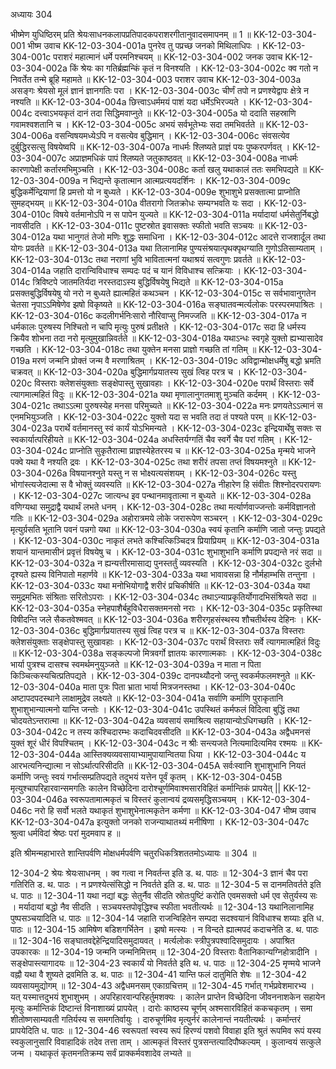 अध्यायः 304

भीष्मेण युधिष्ठिरम् प्रति श्रेयःसाधनकलापप्रतिपादकपराशरगीतानुवादसमापनम् ॥ 1 ॥
KK-12-03-304-001	भीष्म उवाच 
KK-12-03-304-001a	पुनरेव तु पप्रच्छ जनको मिथिलाधिपः ।
KK-12-03-304-001c	पराशरं महात्मानं धर्मे परमनिश्चयम् ॥
KK-12-03-304-002	जनक उवाच 
KK-12-03-304-002a	किं श्रेयः का गतिर्ब्रह्मन्किं कृतं न विनश्यति ।
KK-12-03-304-002c	क्व गतो न निवर्तेत तन्मे ब्रूहि महामते ॥
KK-12-03-304-003	पराशर उवाच 
KK-12-03-304-003a	असङ्गः श्रेयसो मूलं ज्ञानं ज्ञानगतिः परा ।
KK-12-03-304-003c	चीर्णं तपो न प्रणश्येद्वापः क्षेत्रे न नश्यति ॥
KK-12-03-304-004a	छित्त्वाऽधर्ममयं पाशं यदा धर्मेऽभिरज्यते ।
KK-12-03-304-004c	दत्त्वाऽभयकृतं दानं तदा सिद्धिमवाप्नुते ॥
KK-12-03-304-005a	यो ददाति सहस्राणि गवामश्वशतानि च ।
KK-12-03-304-005c	अभयं सर्वभूतेभ्यः सदा तमभिवर्तते ॥
KK-12-03-304-006a	वसन्विषयमध्येऽपि न वसत्येव बुद्धिमान् ।
KK-12-03-304-006c	संवसत्येव दुर्बुद्धिरसत्सु विषयेष्वपि ॥
KK-12-03-304-007a	नाधर्मः श्लिष्यते प्राज्ञं पयः पुष्करपर्णवत् ।
KK-12-03-304-007c	अप्राज्ञमधिकं पापं श्लिष्यते जतुकाष्ठवत् ॥
KK-12-03-304-008a	नाधर्मः कारणापेक्षी कर्तारमभिमुञ्चति ।
KK-12-03-304-008c	कर्ता खलु यथाकालं ततः समभिपद्यते ॥
KK-12-03-304-009a	न भिद्यन्ते कृतात्मान आत्मप्रत्ययदर्शिनः ।
KK-12-03-304-009c	बुद्धिकर्मेन्द्रियाणां हि प्रमत्तो यो न बुध्यते ।
KK-12-03-304-009e	शुभाशुभे प्रसक्तात्मा प्राप्नोति सुमहद्भयम् ॥
KK-12-03-304-010a	वीतरागो जितक्रोधः सम्यग्भवति यः सदा ।
KK-12-03-304-010c	विषये वर्तमानोऽपि न स पापेन युज्यते ॥
KK-12-03-304-011a	मर्यादायां धर्मसेतुर्निबद्धो नावसीदति ।
KK-12-03-304-011c	पुष्टस्रोत इवासक्तः स्फीतो भवति सञ्चयः ॥
KK-12-03-304-012a	यथा भानुगतं तेजो मणिः शुद्धः समाधिना ।
KK-12-03-304-012c	आदत्ते राजशार्दूल तथा योगः प्रवर्तते ॥
KK-12-03-304-013a	यथा तिलानामिह पुण्यसंश्रयात्पृथक्पृथग्याति गुणोऽतिसाम्यताम् ।
KK-12-03-304-013c	तथा नराणां भुवि भावितात्मनां यथाश्रयं सत्वगुणः प्रवर्तते ॥
KK-12-03-304-014a	जहाति दारान्विविधाश्च सम्पदः पदं च यानं विविधाश्च सत्क्रियाः ।
KK-12-03-304-014c	त्रिविष्टपे जातमतिर्यदा नरस्तदाऽस्य बुद्धिर्विषयेषु भिद्यते ॥
KK-12-03-304-015a	प्रसक्तबुद्धिर्विषयेषु यो नरो न बुध्यते ह्यात्महितं कथञ्चन ।
KK-12-03-304-015c	स सर्वभावानुगतेन चेतसा नृपाऽऽमिषेणेव झषो विकृष्यते ॥
KK-12-03-304-016a	सङ्घातवन्मर्त्यलोकः परस्परमपाश्रितः ।
KK-12-03-304-016c	कदलीगर्भनिःसारो नौरिवाप्सु निमज्जति ॥
KK-12-03-304-017a	न धर्मकालः पुरुषस्य निश्चितो न चापि मृत्युः पुरुषं प्रतीक्षते ।
KK-12-03-304-017c	सदा हि धर्मस्य क्रियैव शोभना तदा नरो मृत्युमुखान्निवर्तते ॥
KK-12-03-304-018a	यथाऽन्धः स्वगृहे युक्तो ह्यभ्यासादेव गच्छति ।
KK-12-03-304-018c	तथा युक्तेन मनसा प्राज्ञो गच्छति तां गतिम् ॥
KK-12-03-304-019a	मरणं जन्मनि प्रोक्तं जन्म वै मरणाश्रितम् ।
KK-12-03-304-019c	अविद्वान्मोक्षधर्मेषु बद्धो भ्रमति चक्रवत् ॥
KK-12-03-304-020a	बुद्धिमार्गप्रयातस्य सुखं त्विह परत्र च ।
KK-12-03-304-020c	विस्तराः क्लेशसंयुक्ताः सङ्क्षेपास्तु सुखावहाः ।
KK-12-03-304-020e	परार्थं विस्तराः सर्वे त्यागमात्महितं विदुः ॥
KK-12-03-304-021a	यथा मृणालानुगतमाशु मुञ्चति कर्दमम् ।
KK-12-03-304-021c	तथाऽऽत्मा पुरुषस्येह मनसा परिमुच्यते ॥
KK-12-03-304-022a	मनः प्रणयतेऽऽत्मानं स एनमभियुञ्जति ।
KK-12-03-304-022c	युक्तो यदा स भवति तदा तं पश्यते परम् ॥
KK-12-03-304-023a	परार्थे वर्तमानस्तु स्वं कार्यं योऽभिमन्यते ।
KK-12-03-304-023c	इन्द्रियार्थेषु सक्तः स स्वकार्यात्परिहीयते ॥
KK-12-03-304-024a	अधस्तिर्यग्गतिं चैव स्वर्गे चैव परां गतिम् ।
KK-12-03-304-024c	प्राप्नोति सुकृतैरात्मा प्राज्ञस्येहेतरस्य च ॥
KK-12-03-304-025a	मृन्मये भाजने पक्वे यथा वै नश्यति द्रवः ।
KK-12-03-304-025c	तथा शरीरं तपसा तप्तं विषयमश्नुते ॥
KK-12-03-304-026a	विषयानश्नुते यस्तु न स भोक्ष्यत्यसंशयम् ।
KK-12-03-304-026c	यस्तु भोगांस्त्यजेदात्मा स वै भोक्तुं व्यवस्यति ॥
KK-12-03-304-027a	नीहारेण हि संवीतः शिश्नोदरपरायणः ।
KK-12-03-304-027c	जात्यन्ध इव पन्थानमावृतात्मा न बुध्यते ॥
KK-12-03-304-028a	वणिग्यथा समुद्राद्वै यथार्थं लभते धनम् ।
KK-12-03-304-028c	तथा मर्त्यार्णवाज्जन्तोः कर्मविज्ञानतो गतिः ॥
KK-12-03-304-029a	अहोरात्रमये लोके जरारूपेण सञ्चरन् ।
KK-12-03-304-029c	मृत्युर्ग्रसति भूतानि पवनं पन्नगो यथा ॥
KK-12-03-304-030a	स्वयं कृतानि कर्माणि जातो जन्तुः प्रपद्यते ।
KK-12-03-304-030c	नाकृतं लभते कश्चित्किञ्चिदत्र प्रियाप्रियम् ॥
KK-12-03-304-031a	शयानं यान्तमासीनं प्रवृत्तं विषयेषु च ।
KK-12-03-304-031c	शुभाशुभानि कर्माणि प्रपद्यन्ते नरं सदा ॥
KK-12-03-304-032a	न ह्यन्यत्तीरमासाद्य पुनस्तर्तुं व्यवस्यति ।
KK-12-03-304-032c	दुर्लभो दृश्यते ह्यस्य विनिपातो महार्णवे ॥
KK-12-03-304-033a	यथा भावावसन्ना हि नौर्महाम्भसि तन्तुना ।
KK-12-03-304-033c	यथा मनोभियोगाद्वै शरीरं प्रचिकीर्षति ॥
KK-12-03-304-034a	यथा समुद्रमभितः संश्रिताः सरितोऽपराः ।
KK-12-03-304-034c	तथाऽन्याप्रकृतिर्योगादभिसंश्रियते सदा ॥
KK-12-03-304-035a	स्नेहपाशैर्बहुविधैरासक्तमनसो नराः ।
KK-12-03-304-035c	प्रकृतिस्था विषीदन्ति जले सैकतवेश्मवत् ॥
KK-12-03-304-036a	शरीरगृहसंस्थस्य शौचतीर्थस्य देहिनः ।
KK-12-03-304-036c	बुद्धिमार्गप्रयातस्य सुखं त्विह परत्र च ॥
KK-12-03-304-037a	विस्तराः क्लेशसंयुक्ताः सङ्क्षेपास्तु सुखावहाः ।
KK-12-03-304-037c	परार्थं विस्तराः सर्वे त्यागमात्महितं विदुः ॥
KK-12-03-304-038a	सङ्कल्पजो मित्रवर्गो ज्ञातयः कारणात्मकाः ।
KK-12-03-304-038c	भार्या पुत्रश्च दासश्च स्वमर्थमनुयुञ्जते ॥
KK-12-03-304-039a	न माता न पिता किञ्चित्कस्यचित्प्रतिपद्यते ।
KK-12-03-304-039c	दानपथ्यौदनो जन्तु स्वकर्मफलमश्नुते ॥
KK-12-03-304-040a	माता पुत्रः पिता भ्राता भार्या मित्रजनस्तथा ।
KK-12-03-304-040c	अष्टापदपदस्थाने लाक्षामुद्रेव लक्ष्यते ॥
KK-12-03-304-041a	सर्वाणि कर्माणि पुराकृतानि शुभाशुभान्यात्मनो यान्ति जन्तोः ।
KK-12-03-304-041c	उपस्थितं कर्मफलं विदित्वा बुद्धिं तथा चोदयतेऽन्तरात्मा ॥
KK-12-03-304-042a	व्यवसायं समाश्रित्य सहायान्योऽधिगच्छति ।
KK-12-03-304-042c	न तस्य कश्चिदारम्भः कदाचिदवसीदति ॥
KK-12-03-304-043a	अद्वैधमनसं युक्तं शूरं धीरं विपश्चितम् ।
KK-12-03-304-043c	न श्रीः सन्त्यजते नित्यमादित्यमिव रश्मयः ॥
KK-12-03-304-044a	आस्तिक्यव्यवसायाभ्यामुपायान्वितया धिया ।
KK-12-03-304-044c	य आरभत्यनिन्द्यात्मा न सोऽर्थात्परिसीदति ॥
KK-12-03-304-045A	सर्वःस्वानि शुभाशुभानि नियतं कर्माणि जन्तुः स्वयं गर्भात्सम्प्रतिपद्यते तदुभयं यत्तेन पूर्वं कृतम् ।
KK-12-03-304-045B	मृत्युश्चापरिहारवान्समगतिः कालेन विच्छेदिना दारोश्चूर्णमिवाश्मसारविहितं कर्मान्तिकं प्रापयेत् ||
KK-12-03-304-046a	स्वरूपतामात्मकृतं च विस्तरं कुलान्वयं द्रव्यसमृद्धिसञ्चयम् ।
KK-12-03-304-046c	नरो हि सर्वो भलते यथाकृतं शुभाशुभेनात्मकृतेन कर्मणा ॥
KK-12-03-304-047	भीष्म उवाच 
KK-12-03-304-047a	इत्युक्तो जनको राजन्याथातथ्यं मनीषिणा ।
KK-12-03-304-047c	श्रुत्वा धर्मविदां श्रेष्ठः परां मुदमवाप ह ॥ 

इति श्रीमन्महाभारते शान्तिपर्वणि मोक्षधर्मपर्वणि चतुरधिकत्रिशततमोऽध्यायः ॥ 304 ॥

12-304-2 श्रेयः श्रेयःसाधनम् । क्व गत्वा न निवर्तन्त इति ड. थ. पाठः ॥ 12-304-3 ज्ञानं चैव परा गतिरिति ड. थ. पाठः । न प्रणश्येत्संसिद्धो न निवर्तते इति ड. थ. पाठः ॥ 12-304-5 स दानमतिवर्तते इति ध. पाठः ॥ 12-304-11 यथा नद्यां बद्धः सेतुर्नैव सीदति स्रोतःपुष्टिं करोति एवमसक्तो धर्म एव सेतुर्यस्य सः । मर्यादायां बद्धो नैव सीदति । सञ्चयस्तपोवृद्धिश्च स्फीता भवतीत्यर्थः ॥ 12-304-13 यथानिलानामिह पुष्पसञ्चयादिति ध. पाठः ॥ 12-304-14 जहाति राजन्विहितेन सम्पदा सदश्वयानं विविधाश्च शय्याः इति ध. पाठः ॥ 12-304-15 आमिषेण बडिशगर्भितेन । झषो मत्स्यः । न विन्दते ह्यात्मपदं कदाचनेति ड. थ. पाठः ॥ 12-304-16 सङ्घातवद्देहेन्द्रियादिसमुदायवत् । मर्त्यलोकः स्त्रीपुत्रपश्वादिसमुदायः । अपाश्रित उपकारकः ॥ 12-304-19 जन्मनि जन्मनिमित्तम् ॥ 12-304-20 विस्तराः वैतानिकान्यग्निहोत्रादीनि । सङ्क्षेपास्त्यागादयः ॥ 12-304-23 स्वकार्यं यो निवर्तते इति थ. ध. पाठः ॥ 12-304-25 मृण्मये भाजने वह्नौ यथा वै शुष्यते द्रवमिति ड. थ. पाठः ॥ 12-304-41 यान्ति फलं दातुमिति शेषः ॥ 12-304-42 व्यवसायमुद्योगम् ॥ 12-304-43 अद्वैधमनसम् एकाग्रचित्तम् ॥ 12-304-45 गर्भात् गर्भप्रवेशमारभ्य । यत् यस्मात्तदुभयं शुभाशुभम् । अपरिहारवान्परिहर्तुमशक्यः । कालेन प्राप्तेन विच्छेदिना जीवननाशकेन सहायेन मृत्युः कर्मान्तिकं दिष्टान्तं विनाशाख्यं प्रापयेत् । दारोः काष्ठस्य चूर्णम् अश्मसारविहितं ककचकृतम् । समा शीतोष्णसाम्यवती गतिर्यस्य स समगतिर्वायुः । दारुचूर्णमिव मृत्युर्नरं कालेनान्तं नयतीत्यर्थः । कर्मान्तरं प्रापयेदिति ध. पाठः ॥ 12-304-46 स्वरूपतां स्वस्य रूपं हिरण्यं पशवो विवाहा इति श्रुतं रूपमिव रूपं यस्य स्वकुलानुसारि विवाहादिकं तदेव तत्ता ताम् । आत्मकृतं विस्तरं पुत्रसन्तत्यादिपौष्कल्यम् । कुलान्वयं सत्कुले जन्म । यथाकृतं कृतमनतिक्रम्य सर्वं प्राक्कर्मवशादेव लभ्यते ॥
